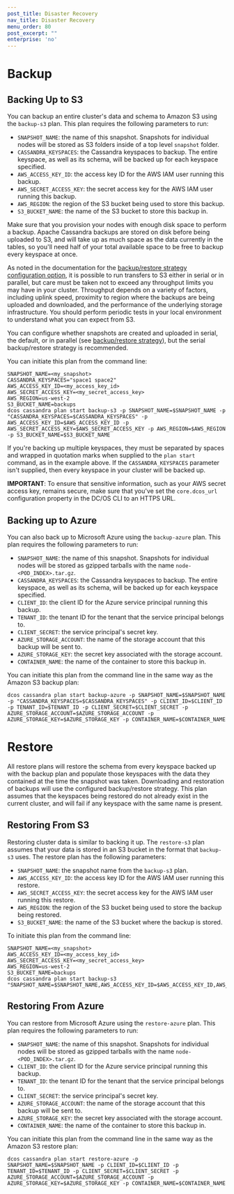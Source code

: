 ```yaml
---
post_title: Disaster Recovery
nav_title: Disaster Recovery
menu_order: 80
post_excerpt: ""
enterprise: 'no'
---
```


# Backup

## Backing Up to S3

You can backup an entire cluster's data and schema to Amazon S3 using the `backup-s3` plan. This plan requires the following parameters to run:
- `SNAPSHOT_NAME`: the name of this snapshot. Snapshots for individual nodes will be stored as S3 folders inside of a top level `snapshot` folder.
- `CASSANDRA_KEYSPACES`: the Cassandra keyspaces to backup. The entire keyspace, as well as its schema, will be backed up for each keyspace specified.
- `AWS_ACCESS_KEY_ID`: the access key ID for the AWS IAM user running this backup.
- `AWS_SECRET_ACCESS_KEY`: the secret access key for the AWS IAM user running this backup.
- `AWS_REGION`: the region of the S3 bucket being used to store this backup.
- `S3_BUCKET_NAME`: the name of the S3 bucket to store this backup in.

Make sure that you provision your nodes with enough disk space to perform a backup. Apache Cassandra backups are stored on disk before being uploaded to S3, and will take up as much space as the data currently in the tables, so you'll need half of your total available space to be free to backup every keyspace at once.

As noted in the documentation for the [backup/restore strategy configuration option](#backup-restore-strategy), it is possible to run transfers to S3 either in serial or in parallel, but care must be taken not to exceed any throughput limits you may have in your cluster. Throughput depends on a variety of factors, including uplink speed, proximity to region where the backups are being uploaded and downloaded, and the performance of the underlying storage infrastructure. You should perform periodic tests in your local environment to understand what you can expect from S3.

You can configure whether snapshots are created and uploaded in serial, the default, or in parallel (see [backup/restore strategy](#backup-restore-strategy)), but the serial backup/restore strategy is recommended.

You can initiate this plan from the command line:
```
SNAPSHOT_NAME=<my_snapshot>
CASSANDRA_KEYSPACES="space1 space2"
AWS_ACCESS_KEY_ID=<my_access_key_id>
AWS_SECRET_ACCESS_KEY=<my_secret_access_key>
AWS_REGION=us-west-2
S3_BUCKET_NAME=backups
dcos cassandra plan start backup-s3 -p SNAPSHOT_NAME=$SNAPSHOT_NAME -p "CASSANDRA_KEYSPACES=$CASSANDRA_KEYSPACES" -p AWS_ACCESS_KEY_ID=$AWS_ACCESS_KEY_ID -p AWS_SECRET_ACCESS_KEY=$AWS_SECRET_ACCESS_KEY -p AWS_REGION=$AWS_REGION -p S3_BUCKET_NAME=$S3_BUCKET_NAME
```

If you're backing up multiple keyspaces, they must be separated by spaces and wrapped in quotation marks when supplied to the `plan start` command, as in the example above. If the `CASSANDRA_KEYSPACES` parameter isn't supplied, then every keyspace in your cluster will be backed up.

**IMPORTANT**: To ensure that sensitive information, such as your AWS secret access key, remains secure, make sure that you've set the `core.dcos_url` configuration property in the DC/OS CLI to an HTTPS URL.

## Backing up to Azure

You can also back up to Microsoft Azure using the `backup-azure` plan. This plan requires the following parameters to run:

- `SNAPSHOT_NAME`: the name of this snapshot. Snapshots for individual nodes will be stored as gzipped tarballs with the name `node-<POD_INDEX>.tar.gz`.
- `CASSANDRA_KEYSPACES`: the Cassandra keyspaces to backup. The entire keyspace, as well as its schema, will be backed up for each keyspace specified.
- `CLIENT_ID`: the client ID for the Azure service principal running this backup.
- `TENANT_ID`: the tenant ID for the tenant that the service principal belongs to.
- `CLIENT_SECRET`: the service principal's secret key.
- `AZURE_STORAGE_ACCOUNT`: the name of the storage account that this backup will be sent to.
- `AZURE_STORAGE_KEY`: the secret key associated with the storage account.
- `CONTAINER_NAME`: the name of the container to store this backup in.

You can initiate this plan from the command line in the same way as the Amazon S3 backup plan:
```
dcos cassandra plan start backup-azure -p SNAPSHOT_NAME=$SNAPSHOT_NAME -p "CASSANDRA_KEYSPACES=$CASSANDRA_KEYSPACES" -p CLIENT_ID=$CLIENT_ID -p TENANT_ID=$TENANT_ID -p CLIENT_SECRET=$CLIENT_SECRET -p AZURE_STORAGE_ACCOUNT=$AZURE_STORAGE_ACCOUNT -p AZURE_STORAGE_KEY=$AZURE_STORAGE_KEY -p CONTAINER_NAME=$CONTAINER_NAME
```

# Restore

All restore plans will restore the schema from every keyspace backed up with the backup plan and populate those keyspaces with the data they contained at the time the snapshot was taken. Downloading and restoration of backups will use the configured backup/restore strategy. This plan assumes that the keyspaces being restored do not already exist in the current cluster, and will fail if any keyspace with the same name is present.

## Restoring From S3

Restoring cluster data is similar to backing it up. The `restore-s3` plan assumes that your data is stored in an S3 bucket in the format that `backup-s3` uses. The restore plan has the following parameters:
- `SNAPSHOT_NAME`: the snapshot name from the `backup-s3` plan.
- `AWS_ACCESS_KEY_ID`: the access key ID for the AWS IAM user running this restore.
- `AWS_SECRET_ACCESS_KEY`: the secret access key for the AWS IAM user running this restore.
- `AWS_REGION`: the region of the S3 bucket being used to store the backup being restored.
- `S3_BUCKET_NAME`: the name of the S3 bucket where the backup is stored.

To initiate this plan from the command line:
```
SNAPSHOT_NAME=<my_snapshot>
AWS_ACCESS_KEY_ID=<my_access_key_id>
AWS_SECRET_ACCESS_KEY=<my_secret_access_key>
AWS_REGION=us-west-2
S3_BUCKET_NAME=backups
dcos cassandra plan start backup-s3 "SNAPSHOT_NAME=$SNAPSHOT_NAME,AWS_ACCESS_KEY_ID=$AWS_ACCESS_KEY_ID,AWS_SECRET_ACCESS_KEY=$AWS_SECRET_ACCESS_KEY,AWS_REGION=$AWS_REGION,S3_BUCKET_NAME=$S3_BUCKET_NAME"
```

## Restoring From Azure

You can restore from Microsoft Azure using the `restore-azure` plan. This plan requires the following parameters to run:

- `SNAPSHOT_NAME`: the name of this snapshot. Snapshots for individual nodes will be stored as gzipped tarballs with the name `node-<POD_INDEX>.tar.gz`.
- `CLIENT_ID`: the client ID for the Azure service principal running this backup.
- `TENANT_ID`: the tenant ID for the tenant that the service principal belongs to.
- `CLIENT_SECRET`: the service principal's secret key.
- `AZURE_STORAGE_ACCOUNT`: the name of the storage account that this backup will be sent to.
- `AZURE_STORAGE_KEY`: the secret key associated with the storage account.
- `CONTAINER_NAME`: the name of the container to store this backup in.

You can initiate this plan from the command line in the same way as the Amazon S3 restore plan:
```
dcos cassandra plan start restore-azure -p SNAPSHOT_NAME=$SNAPSHOT_NAME -p CLIENT_ID=$CLIENT_ID -p TENANT_ID=$TENANT_ID -p CLIENT_SECRET=$CLIENT_SECRET -p AZURE_STORAGE_ACCOUNT=$AZURE_STORAGE_ACCOUNT -p AZURE_STORAGE_KEY=$AZURE_STORAGE_KEY -p CONTAINER_NAME=$CONTAINER_NAME
```
